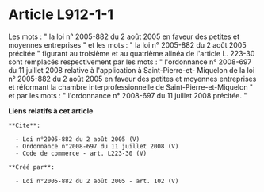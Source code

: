 # Article L912-1-1

Les mots : " la loi n° 2005-882 du 2 août 2005 en faveur des petites et moyennes entreprises " et les mots : " la loi n°
2005-882 du 2 août 2005 précitée " figurant au troisième et au quatrième alinéa de l'article L. 223-30 sont remplacés
respectivement par les mots : " l'ordonnance n° 2008-697 du 11 juillet 2008 relative à l'application à Saint-Pierre-et-
Miquelon de la loi n° 2005-882 du 2 août 2005 en faveur des petites et moyennes entreprises et réformant la chambre
interprofessionnelle de Saint-Pierre-et-Miquelon " et par les mots : " l'ordonnance n° 2008-697 du 11 juillet 2008 précitée.
"

**Liens relatifs à cet article**

	**Cite**:

	  - Loi n°2005-882 du 2 août 2005 (V)
	  - Ordonnance n°2008-697 du 11 juillet 2008 (V)
	  - Code de commerce - art. L223-30 (V)

	**Créé par**:

	  - Loi n°2005-882 du 2 août 2005 - art. 102 (V)
